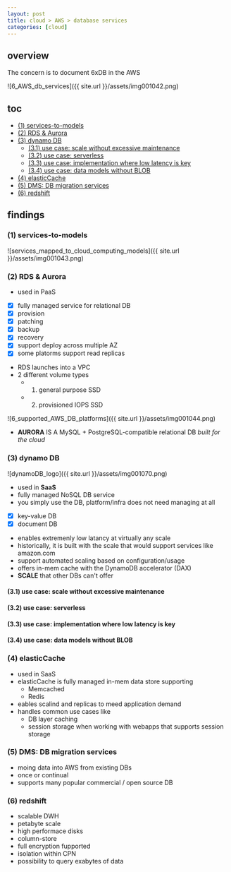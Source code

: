 ```yaml
---
layout: post
title: cloud > AWS > database services
categories: [cloud]
---
```

## overview
The concern is to document 6xDB in the AWS 

![6_AWS_db_services]({{ site.url }}/assets/img001042.png)

## toc
<!-- TOC -->

- [(1) services-to-models](#1-services-to-models)
- [(2) RDS & Aurora](#2-rds--aurora)
- [(3) dynamo DB](#3-dynamo-db)
    - [(3.1) use case: scale without excessive maintenance](#31-use-case-scale-without-excessive-maintenance)
    - [(3.2) use case: serverless](#32-use-case-serverless)
    - [(3.3) use case: implementation where low latency is key](#33-use-case-implementation-where-low-latency-is-key)
    - [(3.4) use case: data models without BLOB](#34-use-case-data-models-without-blob)
- [(4) elasticCache](#4-elasticcache)
- [(5) DMS: DB migration services](#5-dms-db-migration-services)
- [(6) redshift](#6-redshift)

<!-- /TOC -->

## findings
### (1) services-to-models

![services_mapped_to_cloud_computing_models]({{ site.url }}/assets/img001043.png)

### (2) RDS & Aurora
* used in PaaS

- [x] fully managed service for relational DB
- [x] provision
- [x] patching
- [x] backup
- [x] recovery
- [x] support deploy across multiple AZ
- [x] some platorms support read replicas

* RDS launches into a VPC
* 2 different volume types
    * 1. general purpose SSD
    * 2. provisioned IOPS SSD 

![6_supported_AWS_DB_platforms]({{ site.url }}/assets/img001044.png)

* **AURORA** IS A MySQL + PostgreSQL-compatible relational DB _built for the cloud_ 

### (3) dynamo DB

![dynamoDB_logo]({{ site.url }}/assets/img001070.png)

* used in **SaaS** 
* fully managed NoSQL DB service
* you simply use the DB, platform/infra does not need managing at all
- [x] key-value DB
- [x] document DB
* enables extremenly low latancy at virtually any scale
* historically, it is built with the scale that would support services like amazon.com
* support automated scaling based on configuration/usage
* offers in-mem cache with the DynamoDB accelerator (DAX)
* **SCALE** that other DBs can't offer

#### (3.1) use case: scale without excessive maintenance
#### (3.2) use case: serverless
#### (3.3) use case: implementation where low latency is key
#### (3.4) use case: data models without BLOB

### (4) elasticCache
* used in SaaS 
* elasticCache is fully managed in-mem data store supporting
    * Memcached
    * Redis
* eables scalind and replicas to meed application demand
* handles common use cases like
    * DB layer caching
    * session storage when working with webapps that supports session storage

### (5) DMS: DB migration services
* moing data into AWS from existing DBs
* once or continual
* supports many popular commercial / open source DB

### (6) redshift
* scalable DWH
* petabyte scale
* high performace disks
* column-store
* full encryption fupported
* isolation within CPN
* possibility to query exabytes of data